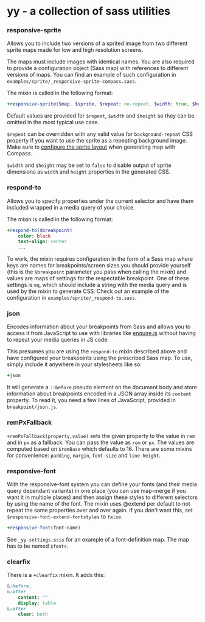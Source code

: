 # yy - a collection of sass utilities

### responsive-sprite
Allows you to include two versions of a sprited image from two different sprite maps made for low and high resolution screens.

The maps must include images with identical names. You are also required to provide a configuration object (Sass map) with references to different versions of maps. You can find an example of such configuration in `examples/sprite/_responsive-sprite-compass.sass`.

The mixin is called in the following format:
```sass
+responsive-sprite($map, $sprite, $repeat: no-repeat, $width: true, $height: true)
```
Default values are provided for `$repeat`, `$width` and `$height` so they can be omitted in the most typical use case.

`$repeat` can be overridden with any valid value for `background-repeat` CSS property if you want to use the sprite as a repeating background image. Make sure to [configure the sprite layout](http://beta.compass-style.org/help/tutorials/spriting/sprite-layouts/) when generating map with Compass.

`$width` and `$height` may be set to `false` to disable output of sprite dimensions as `width` and `height` properties in the generated CSS.

### respond-to
Allows you to specify properties under the current selector and have them included wrapped in a media query of your choice.

The mixin is called in the following format:
```sass
+respond-to($breakpoint)
    color: black
    text-align: center
    ...
```
To work, the mixin requires configuration in the form of a Sass map where keys are names for breakpoints/screen sizes you should provide yourself (this is the `$breakpoint` parameter you pass when calling the mixin) and values are maps of settings for the respectable breakpoint. One of these settings is `mq`, which should include a string with the media query and is used by the mixin to generate CSS. Check out an example of the configuration in `examples/sprite/_respond-to.sass`.

### json
Encodes information about your breakpoints from Sass and allows you to access it from JavaScript to use with libraries like [enquire.js](//wicky.nillia.ms/enquire.js/) without having to repeat your media queries in JS code.

This presumes you are using the `respond-to` mixin described above and have  configured your breakpoints using the prescribed Sass map. To use, simply include it anywhere in your stylesheets like so:
```sass
+json
```
It will generate a `::before` pseudo element on the document body and store information about breakpoints encoded in a JSON array inside its `content` property. To read it, you need a few lines of JavaScript, provided in `breakpoint/json.js`.

### remPxFallback
`+remPxFallback(property,value)` sets the given property to the value in `rem` and in `px` as a fallback. You can pass the value as `rem` or `px`. The values are computed based on `$remBase` which defaults to 16. There are some mixins for convenience: `padding`, `margin`, `font-size` and `line-height`.

### responsive-font
With the responsive-font system you can define your fonts (and their media query dependant variants) in one place (you can use map-merge if you want it in multiple places) and then assign these styles to different selectors by using the name of the font.
The mixin uses @extend per default to not repeat the same properties over and over again. If you don't want this, set `$responsive-font-extend-fontstyles` to `false`.
```sass
+responsive-font(font-name)
```
See `_yy-settings.scss` for an example of a font-definition map. The map has to be named `$fonts`.

### clearfix
There is a `+clearfix` mixin. It adds this:
```sass
&:before,
&:after
    content: ""
    display: table
&:after
    clear: both
```
